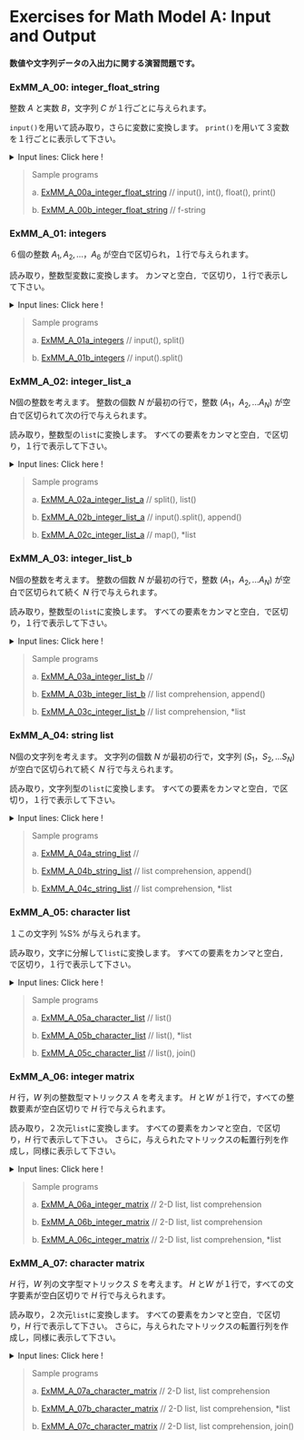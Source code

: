 # **Exercises for Math Model A: Input and Output**
#### 数値や文字列データの入出力に関する演習問題です。

### ExMM_A_00: integer_float_string
整数 $A$ と実数 $B$，文字列 $C$ が１行ごとに与えられます。

`input()`を用いて読み取り，さらに変数に変換します。 
`print()`を用いて３変数を１行ごとに表示して下さい。

<details>
<summary>Input lines: Click here !</summary>

``` python
A
B
C

[Case a]  Copy the following sentences to 'execution window'
12345
123.45
abcde

[Case b]  Copy the following sentences to 'execution window'
1234500000
0.00012345
abc de

```
注: プログラム実行後に張り付けて下さい。

</details>


>Sample programs
>
> a. [ExMM_A_00a_integer_float_string](https://github.com/GMPythonGitHub/GMPythonExMathModel/blob/main/ExMathModel_A_Input_and_Output/ExMM_A_00a_integer_float_string.py)
>    //  input(), int(), float(), print()
> 
> b. [ExMM_A_00b_integer_float_string](https://github.com/GMPythonGitHub/GMPythonExMathModel/blob/main/ExMathModel_A_Input_and_Output/ExMM_A_00b_integer_float_string.py)
>    // f-string 


### ExMM_A_01: integers
６個の整数 $A_1, A_2, ...，A_6$ が空白で区切られ，１行で与えられます。

読み取り，整数型変数に変換します。 
カンマと空白`, `で区切り，１行で表示して下さい。

<details>
<summary>Input lines: Click here !</summary>

``` python
A1 A2 A3 A4 A5 A6

[Case a]  Copy the following sentences to 'execution window' !
4 5 3 0 2 1 

[Case b]  Copy the following sentences to 'execution window' !
100 130 110 140 150 120

```
注: プログラム実行後に張り付けて下さい。

</details>

>Sample programs
>
> a. [ExMM_A_01a_integers](https://github.com/GMPythonGitHub/GMPythonExMathModel/blob/main/ExMathModel_A_Input_and_Output/ExMM_A_01a_integers.py)
>    //  input(), split()
> 
> b. [ExMM_A_01b_integers](https://github.com/GMPythonGitHub/GMPythonExMathModel/blob/main/ExMathModel_A_Input_and_Output/ExMM_A_01b_integers.py)
>    //  input().split() 


### ExMM_A_02: integer_list_a
N個の整数を考えます。
整数の個数 $N$ が最初の行で，整数 $(A_1，A_2, ... A_N)$ が空白で区切られて次の行で与えられます。

読み取り，整数型の`list`に変換します。 
すべての要素をカンマと空白`, `で区切り，１行で表示して下さい。

<details>
<summary>Input lines: Click here !</summary>

``` python
N
A1 A2 ... AN

[Case a]  Copy the following sentences to 'execution window' !
10
8 4 9 5 3 6 0 2 7 1 

[Case b]  Copy the following sentences to 'execution window' !
6
100 130 110 140 150 120

```
注: プログラム実行後に張り付けて下さい。

</details>


>Sample programs
>
> a. [ExMM_A_02a_integer_list_a](https://github.com/GMPythonGitHub/GMPythonExMathModel/blob/main/ExMathModel_A_Input_and_Output/ExMM_A_02a_integer_list_a.py)
>    //  split(), list()
> 
> b. [ExMM_A_02b_integer_list_a](https://github.com/GMPythonGitHub/GMPythonExMathModel/blob/main/ExMathModel_A_Input_and_Output/ExMM_A_02b_integer_list_a.py)
>    //  input().split(), append() 
> 
> b. [ExMM_A_02c_integer_list_a](https://github.com/GMPythonGitHub/GMPythonExMathModel/blob/main/ExMathModel_A_Input_and_Output/ExMM_A_02c_integer_list_c.py)
>    //  map(), *list 


### ExMM_A_03: integer_list_b
N個の整数を考えます。
整数の個数 $N$ が最初の行で，整数 $(A_1，A_2, ... A_N)$ が空白で区切られて続く $N$ 行で与えられます。

読み取り，整数型の`list`に変換します。 
すべての要素をカンマと空白`, `で区切り，１行で表示して下さい。

<details>
<summary>Input lines: Click here !</summary>

``` python
N
A1
A2
...
AN

[Case a]  Copy the following sentences to 'execution window' !
10
8
4
9
5
3
6
0
2
7
1 

[Case b]  Copy the following sentences to 'execution window' !
6
100
130
110
140
150
120

```
注: プログラム実行後に張り付けて下さい。

</details>


>Sample programs
>
> a. [ExMM_A_03a_integer_list_b](https://github.com/GMPythonGitHub/GMPythonExMathModel/blob/main/ExMathModel_A_Input_and_Output/ExMM_A_03a_integer_list_b.py)
>    //  
> 
> b. [ExMM_A_03b_integer_list_b](https://github.com/GMPythonGitHub/GMPythonExMathModel/blob/main/ExMathModel_A_Input_and_Output/ExMM_A_03b_integer_list_b.py)
>    //  list comprehension, append() 
> 
> b. [ExMM_A_03c_integer_list_b](https://github.com/GMPythonGitHub/GMPythonExMathModel/blob/main/ExMathModel_A_Input_and_Output/ExMM_A_03c_integer_list_b.py)
>    //  list comprehension, *list 


### ExMM_A_04: string list
N個の文字列を考えます。
文字列の個数 $N$ が最初の行で，文字列 $(S_1，S_2, ... S_N)$ が空白で区切られて続く $N$ 行で与えられます。

読み取り，文字列型の`list`に変換します。 
すべての要素をカンマと空白`, `で区切り，１行で表示して下さい。

<details>
<summary>Input lines: Click here !</summary>

``` python
N
S1
S2
...
SN

[Case a]  Copy the following sentences to 'execution window' !
10
alpha
bravo
charlie
delta
echo
foxtrot
golf
hotel
india
juliet

[Case b]  Copy the following sentences to 'execution window' !
6
abc
acb
bac
bca
cab
cba

```
注: プログラム実行後に張り付けて下さい。

</details>


>Sample programs
>
> a. [ExMM_A_04a_string_list](https://github.com/GMPythonGitHub/GMPythonExMathModel/blob/main/ExMathModel_A_Input_and_Output/ExMM_A_04a_string_list.py)
>    //  
> 
> b. [ExMM_A_04b_string_list](https://github.com/GMPythonGitHub/GMPythonExMathModel/blob/main/ExMathModel_A_Input_and_Output/ExMM_A_04b_string_list.py)
>    //  list comprehension, append() 
> 
> b. [ExMM_A_04c_string_list](https://github.com/GMPythonGitHub/GMPythonExMathModel/blob/main/ExMathModel_A_Input_and_Output/ExMM_A_04c_string_list.py)
>    //  list comprehension, *list 


### ExMM_A_05: character list
１この文字列 %S% が与えられます。

読み取り，文字に分解して`list`に変換します。 
すべての要素をカンマと空白`, `で区切り，１行で表示して下さい。

<details>
<summary>Input lines: Click here !</summary>

``` python
S

[Case a]  Copy the following sentences to 'execution window' !
abcdefghij

[Case b]  Copy the following sentences to 'execution window' !
012345

```
注: プログラム実行後に張り付けて下さい。

</details>


>Sample programs
>
> a. [ExMM_A_05a_character_list](https://github.com/GMPythonGitHub/GMPythonExMathModel/blob/main/ExMathModel_A_Input_and_Output/ExMM_A_05a_character_list.py)
>    //  list()
> 
> b. [ExMM_A_05b_character_list](https://github.com/GMPythonGitHub/GMPythonExMathModel/blob/main/ExMathModel_A_Input_and_Output/ExMM_A_05b_character_list.py)
>    //  list(), *list
> 
> b. [ExMM_A_05c_character_list](https://github.com/GMPythonGitHub/GMPythonExMathModel/blob/main/ExMathModel_A_Input_and_Output/ExMM_A_05c_character_list.py)
>    //  list(), join() 


### ExMM_A_06: integer matrix
$H$ 行，$W$ 列の整数型マトリックス $A$ を考えます。
$H$ と$W$ が１行で，すべての整数要素が空白区切りで $H$ 行で与えられます。

読み取り，２次元`list`に変換します。 
すべての要素をカンマと空白`, `で区切り，$H$ 行で表示して下さい。
さらに，与えられたマトリックスの転置行列を作成し，同様に表示して下さい。

<details>
<summary>Input lines: Click here !</summary>

``` python
H W
A11 A12 ... A1W
A21 A22 ... A2W
...
AH1 AH2 ... AHW

[Case a]  Copy the following sentences to 'execution window' !
6 6
0 1 2 3 4 5
5 0 1 2 3 4
4 5 0 1 2 3
3 4 5 0 1 2
2 3 4 5 0 1
1 2 3 4 5 0 

[Case b]  Copy the following sentences to 'execution window' !
6 3
0 1 2
1 2 0
2 0 1
0 1 2
1 2 0
2 0 1

```
注: プログラム実行後に張り付けて下さい。

</details>


>Sample programs
>
> a. [ExMM_A_06a_integer_matrix](https://github.com/GMPythonGitHub/GMPythonExMathModel/blob/main/ExMathModel_A_Input_and_Output/ExMM_A_06a_integer_matrix.py)
>    //  2-D list, list comprehension
> 
> b. [ExMM_A_06b_integer_matrix](https://github.com/GMPythonGitHub/GMPythonExMathModel/blob/main/ExMathModel_A_Input_and_Output/ExMM_A_06b_integer_matrix.py)
>    //  2-D list, list comprehension
> 
> b. [ExMM_A_06c_integer_matrix](https://github.com/GMPythonGitHub/GMPythonExMathModel/blob/main/ExMathModel_A_Input_and_Output/ExMM_A_06c_integer_matrix.py)
>    //  2-D list, list comprehension, *list 


### ExMM_A_07: character matrix
$H$ 行，$W$ 列の文字型マトリックス $S$ を考えます。
$H$ と$W$ が１行で，すべての文字要素が空白区切りで $H$ 行で与えられます。

読み取り，２次元`list`に変換します。 
すべての要素をカンマと空白`, `で区切り，$H$ 行で表示して下さい。
さらに，与えられたマトリックスの転置行列を作成し，同様に表示して下さい。

<details>
<summary>Input lines: Click here !</summary>

``` python
H W
S11 S12 ... S1W
S21 S22 ... S2W
...
SH1 SH2 ... SHW

[Case a]  Copy the following sentences to 'execution window' !
6 6
######
#.xx.#
#x..x#
#.xx.#
#x..x#
######

[Case b]  Copy the following sentences to 'execution window' !
6 3
###
#.#
#x#
#x#
#.#
###

```
注: プログラム実行後に張り付けて下さい。

</details>


>Sample programs
>
> a. [ExMM_A_07a_character_matrix](https://github.com/GMPythonGitHub/GMPythonExMathModel/blob/main/ExMathModel_A_Input_and_Output/ExMM_A_07a_character_matrix.py)
>    //  2-D list, list comprehension
> 
> b. [ExMM_A_07b_character_matrix](https://github.com/GMPythonGitHub/GMPythonExMathModel/blob/main/ExMathModel_A_Input_and_Output/ExMM_A_07b_character_matrix.py)
>    //  2-D list, list comprehension, *list
> 
> b. [ExMM_A_07c_character_matrix](https://github.com/GMPythonGitHub/GMPythonExMathModel/blob/main/ExMathModel_A_Input_and_Output/ExMM_A_07c_character_matrix.py)
>    //  2-D list, list comprehension, join() 




